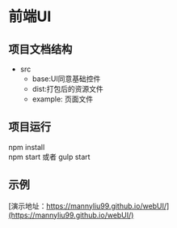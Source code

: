 # 前端UI

## 项目文档结构

- src
   - base:UI同意基础控件
   - dist:打包后的资源文件
   - example: 页面文件

## 项目运行
npm install  
npm start 或者 gulp start

## 示例
[演示地址：https://mannyliu99.github.io/webUI/](https://mannyliu99.github.io/webUI/)